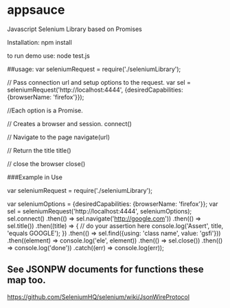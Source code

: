 # appsauce

Javascript Selenium Library based on Promises

Installation:
npm install

to run demo use:
node test.js

##usage:
var seleniumRequest = require('./seleniumLibrary');

// Pass connection url and setup options to the request.
var sel = seleniumRequest('http://localhost:4444', {desiredCapabilities: {browserName: 'firefox'}});

//Each option is a Promise.

// Creates a browser and session.
connect()

// Navigate to the page
navigate(url)

// Return the title
title()

// close the browser
close()


###Example in Use

var seleniumRequest = require('./seleniumLibrary');

var seleniumOptions = {desiredCapabilities: {browserName: 'firefox'}};
var sel = seleniumRequest('http://localhost:4444', seleniumOptions);
sel.connect()
.then(() => sel.navigate('http://google.com'))
.then(() => sel.title())
.then((title) => {
  // do your assertion here
  console.log('Assert', title, 'equals GOOGLE');
})
.then(() => sel.find({using: 'class name', value: 'gsfi'}))
.then((element) => console.log('ele', element))
.then(() => sel.close())
.then(() => console.log('done'))
.catch((err) => console.log(err));

## See JSONPW documents for functions these map too.
https://github.com/SeleniumHQ/selenium/wiki/JsonWireProtocol